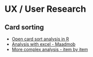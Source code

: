 # UX / User Research

## Card sorting
* [Open card sort analysis in R](http://www.uxbooth.com/articles/open-card-sort-analysis-101/)
* [Analysis with excel - Maadmob](http://maadmob.com.au/resources/card_sort_analysis_spreadsheet)
* [More complex analysis - item by item](http://uxpajournal.org/card-sort-analysis-best-practices-2/)

